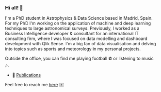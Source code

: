 <!---
pedromasb/pedromasb is a ✨ special ✨ repository because its `README.md` (this file) appears on your GitHub profile.
You can click the Preview link to take a look at your changes.

- 👋 Hi, I’m @pedromasb
- 👀 I’m interested in ...
- 🌱 I’m currently learning ...
- 💞️ I’m looking to collaborate on ...
- 📫 How to reach me ...

--->

### Hi all! 👋

I'm a PhD student in Astrophysics & Data Science based in Madrid, Spain. For my PhD I'm working on the application of machine and deep learning 
techniques to large astronomical surveys. Previously, I worked as a Business Intelligence developer & consultant for an international IT consulting firm, 
where I was focused on data modelling and dashboard development with Qlik Sense. I'm a big fan of data visualisation and delving into 
topics such as sports and meteorology in my personal projects. 

Outside the office, you can find me playing football ⚽ or listening to music 🎶.

- 📖 [Publications](https://ui.adsabs.harvard.edu/search/q=author%3A%22Mas-Buitrago%2C%20P.%22&sort=date%20desc%2C%20bibcode%20desc&p_=0)

Feel free to reach me [here](mailto:pmas@cab.inta-csic.es) ✉️
